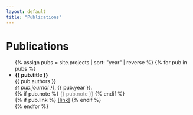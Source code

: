 ```yaml
---
layout: default
title: "Publications"
---
```


<h1>Publications</h1>

<ul>
  {% assign pubs = site.projects | sort: "year" | reverse %}
  {% for pub in pubs %}
    <li>
      <strong>{{ pub.title }}</strong><br>
      {{ pub.authors }}<br>
      <em>{{ pub.journal }}</em>, {{ pub.year }}.<br>
      {% if pub.note %}
        <span style="color: gray;">{{ pub.note }}</span>
      {% endif %}<br>
      {% if pub.link %}
        <a href="{{ pub.link }}" target="_blank">[link]</a>
      {% endif %}
    </li>
  {% endfor %}
</ul>
